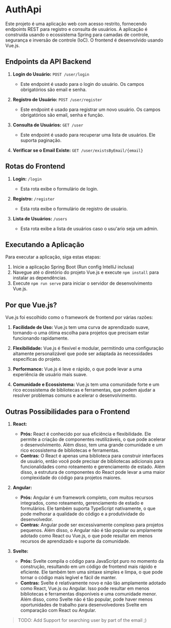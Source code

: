 # AuthApi

Este projeto é uma aplicação web com acesso restrito, fornecendo endpoints REST para registro e consulta de usuários. A aplicação é construída usando o ecossistema Spring para camadas de controle, segurança e inversão de controle (IoC). O frontend é desenvolvido usando Vue.js.

## Endpoints da API Backend

1. **Login do Usuário:** `POST /user/login`
   - Este endpoint é usado para o login do usuário. Os campos obrigatórios são email e senha.

2. **Registro de Usuário:** `POST /user/register`
   - Este endpoint é usado para registrar um novo usuário. Os campos obrigatórios são email, senha e função.

3. **Consulta de Usuários:** `GET /user`
   - Este endpoint é usado para recuperar uma lista de usuários. Ele suporta paginação.

4. **Verificar se o Email Existe:** `GET /user/existsByEmail/{email}`

## Rotas do Frontend

1. **Login:** `/login`
    - Esta rota exibe o formulário de login.

2. **Registro:** `/register`
    - Esta rota exibe o formulário de registro de usuário.

3. **Lista de Usuários:** `/users`
    - Esta rota exibe a lista de usuários caso o usu'ario seja um admin.

## Executando a Aplicação

Para executar a aplicação, siga estas etapas:

1. Inicie a aplicação Spring Boot (Run config IntelliJ inclusa)
2. Navegue até o diretório do projeto Vue.js e execute `npm install` para instalar as dependências.
3. Execute `npm run serve` para iniciar o servidor de desenvolvimento Vue.js.

## Por que Vue.js?

Vue.js foi escolhido como o framework de frontend por várias razões:

1. **Facilidade de Uso:** Vue.js tem uma curva de aprendizado suave, tornando-o uma ótima escolha para projetos que precisam estar funcionando rapidamente.

2. **Flexibilidade:** Vue.js é flexível e modular, permitindo uma configuração altamente personalizável que pode ser adaptada às necessidades específicas do projeto.

3. **Performance:** Vue.js é leve e rápido, o que pode levar a uma experiência de usuário mais suave.

4. **Comunidade e Ecossistema:** Vue.js tem uma comunidade forte e um rico ecossistema de bibliotecas e ferramentas, que podem ajudar a resolver problemas comuns e acelerar o desenvolvimento.

## Outras Possibilidades para o Frontend

1. **React:**
    - **Prós:** React é conhecido por sua eficiência e flexibilidade. Ele permite a criação de componentes reutilizáveis, o que pode acelerar o desenvolvimento. Além disso, tem uma grande comunidade e um rico ecossistema de bibliotecas e ferramentas.
    - **Contras:** O React é apenas uma biblioteca para construir interfaces de usuário, então você pode precisar de bibliotecas adicionais para funcionalidades como roteamento e gerenciamento de estado. Além disso, a estrutura de componentes do React pode levar a uma maior complexidade do código para projetos maiores.

2. **Angular:**
    - **Prós:** Angular é um framework completo, com muitos recursos integrados, como roteamento, gerenciamento de estado e formulários. Ele também suporta TypeScript nativamente, o que pode melhorar a qualidade do código e a produtividade do desenvolvedor.
    - **Contras:** Angular pode ser excessivamente complexo para projetos pequenos. Além disso, o Angular não é tão popular ou amplamente adotado como React ou Vue.js, o que pode resultar em menos recursos de aprendizado e suporte da comunidade.

3. **Svelte:**
    - **Prós:** Svelte compila o código para JavaScript puro no momento da construção, resultando em um código de frontend mais rápido e eficiente. Ele também tem uma sintaxe simples e limpa, o que pode tornar o código mais legível e fácil de manter.
    - **Contras:** Svelte é relativamente novo e não tão amplamente adotado como React, Vue.js ou Angular. Isso pode resultar em menos bibliotecas e ferramentas disponíveis e uma comunidade menor. Além disso, como Svelte não é tão popular, pode haver menos oportunidades de trabalho para desenvolvedores Svelte em comparação com React ou Angular.



> TODO: Add Support for searching user by part of the email ;)

